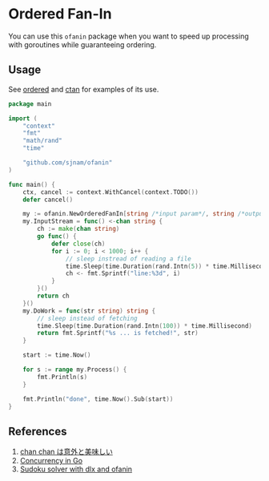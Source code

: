 # Ordered Fan-In
You can use this `ofanin` package when you want to speed up processing with goroutines
while guaranteeing ordering.

## Usage
See [ordered](./examples/ordered) and [ctan](./examples/ctan) for examples of its use.
````go
package main

import (
	"context"
	"fmt"
	"math/rand"
	"time"

	"github.com/sjnam/ofanin"
)

func main() {
	ctx, cancel := context.WithCancel(context.TODO())
	defer cancel()

	my := ofanin.NewOrderedFanIn[string /*input param*/, string /*output param*/](ctx)
	my.InputStream = func() <-chan string {
		ch := make(chan string)
		go func() {
			defer close(ch)
			for i := 0; i < 1000; i++ {
				// sleep instread of reading a file
				time.Sleep(time.Duration(rand.Intn(5)) * time.Millisecond)
				ch <- fmt.Sprintf("line:%3d", i)
			}
		}()
		return ch
	}()
	my.DoWork = func(str string) string {
		// sleep instead of fetching
		time.Sleep(time.Duration(rand.Intn(100)) * time.Millisecond)
		return fmt.Sprintf("%s ... is fetched!", str)
	}

	start := time.Now()

	for s := range my.Process() {
		fmt.Println(s)
	}

	fmt.Println("done", time.Now().Sub(start))
}
````

## References
1. [chan chan は意外と美味しい](https://qiita.com/hogedigo/items/15af273176599307a2b2)
1. [Concurrency in Go](https://www.oreilly.com/library/view/concurrency-in-go/9781491941294/)
1. [Sudoku solver with dlx and ofanin](https://github.com/sjnam/dlx/tree/main/examples/sudoku)
